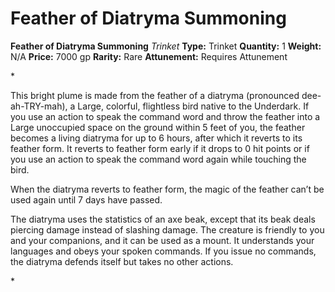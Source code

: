# Feather of Diatryma Summoning

**Feather of Diatryma Summoning**
_Trinket_
**Type:** Trinket
**Quantity:** 1
**Weight:** N/A
**Price:** 7000 gp
**Rarity:** Rare
**Attunement:** Requires Attunement

*<p>This bright plume is made from the feather of a diatryma (pronounced dee-ah-TRY-mah), a Large, colorful, flightless bird native to the Underdark. If you use an action to speak the command word and throw the feather into a Large unoccupied space on the ground within 5 feet of you, the feather becomes a living diatryma for up to 6 hours, after which it reverts to its feather form. It reverts to feather form early if it drops to 0 hit points or if you use an action to speak the command word again while touching the bird.

When the diatryma reverts to feather form, the magic of the feather can’t be used again until 7 days have passed.

The diatryma uses the statistics of an axe beak, except that its beak deals piercing damage instead of slashing damage. The creature is friendly to you and your companions, and it can be used as a mount. It understands your languages and obeys your spoken commands. If you issue no commands, the diatryma defends itself but takes no other actions.</p>*